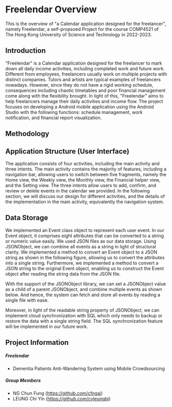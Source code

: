 # Freelendar Overview

This is the overview of "a Calendar application designed for the freelancer", namely Freelendar, a self-propsoed Project for the course COMP4521 of The Hong Kong University of Science and Technology in 2022-2023.

## Introduction
"Freelendar" is a Calendar application designed for the freelancer to mark down all daily income activities, including completed work and future work. Different from employees, freelancers usually work on multiple projects with distinct companies. Tutors and artists are typical examples of freelancers nowadays. However, since they do not have a rigid working schedule, consequences including chaotic timetables and poor financial management come along with the flexibility brought. In light of this, "Freelendar" aims to help freelancers manage their daily activities and income flow. The project focuses on developing a Android mobile application using the Android Studio with the following functions: schedule management, work notification, and financial report visualization.

## Methodology


## Application Structure (User Interface)
The application consists of four activities, including the main activity and three intents. The main activity contains the majority of features, including a navigation bar, allowing users to switch between five fragments, namely the Home view, the Weekly view, the Monthly view, the Financial helper view, and the Setting view. The three intents allow users to add, confirm, and review or delete events in the calendar we provided. In the following section, we will discuss our design for different activities, and the details of the implementation in the main activity, equivalently the navigation system.


## Data Storage
We implemented an Event class object to represent each user event. In our Event object, it comprises eight attributes that can be converted to a string or numeric value easily. We used JSON files as our data storage. Using JSONObject, we can combine all events as a string in light of structural clarity. We implemented a method to convert an Event object to a JSON string as shown in the following figure, allowing us to convert the attributes into a single string. Furthermore, we implemented a method to convert a JSON string to the original Event object, enabling us to construct the Event object after reading the string data from the JSON file.

With the support of the JSONObject library, we can set a JSONObject value as a child of a parent JSONObject, and combine multiple events as shown below. And hence, the system can fetch and store all events by reading a single file with ease.

Moreover, in light of the readable string property of JSONObject, we can implement cloud synchronization with SQL which only needs to backup or restore the data with a single string field. The SQL synchronization feature will be implemented in our future work.

## Project Information

##### Freelendar

- Dementia Patients Anti-Wandering System using Mobile Crowdsourcing

##### Group Members
- NG Chun Fung (https://github.com/cfngai)
- LEUNG Chi Yin (https://github.com/cyleungbj)
